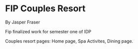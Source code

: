 # FIP Couples Resort

By Jasper Fraser





Fip finalized work for semester one of IDP 


Couples resort pages: Home page, Spa Activites, Dining page.



